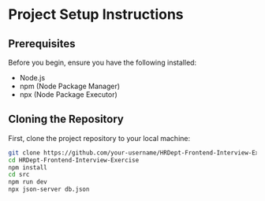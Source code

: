 # Project Setup Instructions

## Prerequisites

Before you begin, ensure you have the following installed:

- Node.js
- npm (Node Package Manager)
- npx (Node Package Executor)

## Cloning the Repository

First, clone the project repository to your local machine:

```sh
git clone https://github.com/your-username/HRDept-Frontend-Interview-Exercise
cd HRDept-Frontend-Interview-Exercise
npm install
cd src
npm run dev
npx json-server db.json
